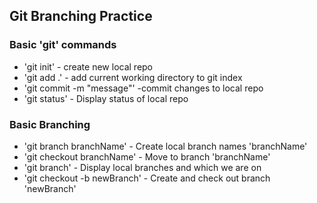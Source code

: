 ## Git Branching Practice


### Basic 'git' commands

* 'git init' - create new local repo
* 'git add .' - add current working directory to git index
* 'git commit -m "message"' -commit changes to local repo
* 'git status' - Display status of local repo

### Basic Branching

* 'git branch branchName' - Create local branch names 'branchName'
* 'git checkout branchName' - Move to branch 'branchName'
* 'git branch' - Display local branches and which we are on
* 'git checkout -b newBranch' - Create and check out branch 'newBranch'
